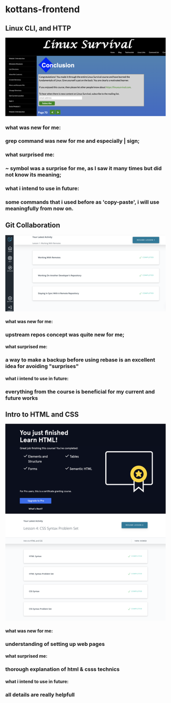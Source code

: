# kottans-frontend

## Linux CLI, and HTTP
![finish linux course](https://github.com/cuteman18/kottans-frontend/blob/main/task_linux_cli/%D0%A1%D0%BD%D0%B8%D0%BC%D0%BE%D0%BA%20%D1%8D%D0%BA%D1%80%D0%B0%D0%BD%D0%B0%202020-11-05%20%D0%B2%2000.19.19.png)
### what was new for me:
### grep command was new for me and especially | sign;
### what surprised me:
### ~ symbol was a surprise for me, as I saw it many times but did not know its meaning;
### what i intend to use in future:
### some commands that i used before as 'copy-paste', i will use meaningfully from now on.

## Git Collaboration
![finish Git Collaboration course](https://github.com/cuteman18/kottans-frontend/blob/main/task_git_collaboration/pic_15.03.11.png)
#### what was new for me:
### upstream repos concept was quite new for me;
#### what surprised me:
### a way to make a backup before using rebase is an excellent idea for avoiding "surprises"
#### what i intend to use in future:
### everything from the course is beneficial for my current and future works

## Intro to HTML and CSS
![html & css tasks finished(1)](https://github.com/cuteman18/kottans-frontend/blob/main/task_html_css_intro/html-css.png)
![html & css tasks finished(2)](https://github.com/cuteman18/kottans-frontend/blob/main/task_html_css_intro/Intro-to-HTML-and-CSS-2020-11-11.png)
#### what was new for me:
### understanding of setting up web pages
#### what surprised me:
### thorough explanation of html & csss technics
#### what i intend to use in future:
### all details are really helpfull